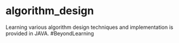 # algorithm_design
Learning various algorithm design techniques and implementation is provided in JAVA. #BeyondLearning
